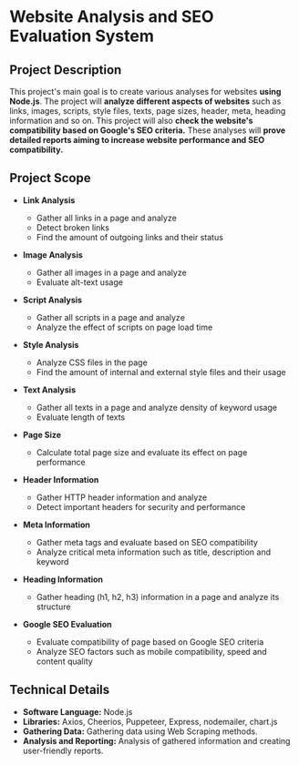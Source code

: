 # Website Analysis and SEO Evaluation System

## Project Description

This project's main goal is to create various analyses for websites **using Node.js**. The project will **analyze different aspects of websites** such as links, images, scripts, style files, texts, page sizes, header, meta, heading information and so on. This project will also **check the website's compatibility based on Google's SEO criteria.** These analyses will **prove detailed reports aiming to increase website performance and SEO compatibility.**

## Project Scope

- **Link Analysis**
  - Gather all links in a page and analyze
  - Detect broken links
  - Find the amount of outgoing links and their status

- **Image Analysis**
  - Gather all images in a page and analyze
  - Evaluate alt-text usage

- **Script Analysis**
  - Gather all scripts in a page and analyze
  - Analyze the effect of scripts on page load time

- **Style Analysis**
  - Analyze CSS files in the page
  - Find the amount of internal and external style files and their usage

- **Text Analysis**
  - Gather all texts in a page and analyze density of keyword usage
  - Evaluate length of texts

- **Page Size**
  - Calculate total page size and evaluate its effect on page performance

- **Header Information**
  - Gather HTTP header information and analyze
  - Detect important headers for security and performance

- **Meta Information**
  - Gather meta tags and evaluate based on SEO compatibility
  - Analyze critical meta information such as title, description and keyword
  
- **Heading Information**
  - Gather heading (h1, h2, h3) information in a page and analyze its structure

- **Google SEO Evaluation**
  - Evaluate compatibility of page based on Google SEO criteria
  - Analyze SEO factors such as mobile compatibility, speed and content quality

## Technical Details

 - **Software Language:** Node.js
 - **Libraries:** Axios, Cheerios, Puppeteer, Express, nodemailer, chart.js
 - **Gathering Data:** Gathering data using Web Scraping methods.
 - **Analysis and Reporting:** Analysis of gathered information and creating user-friendly reports.

